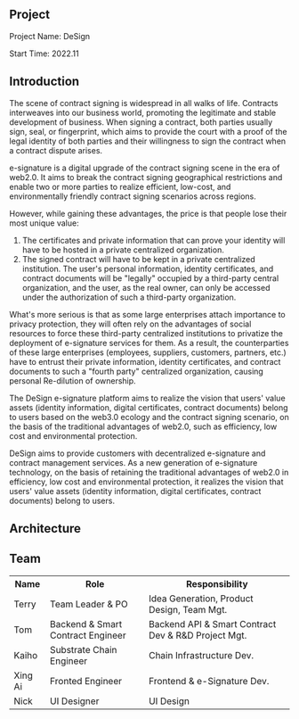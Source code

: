 ## Project

Project Name: DeSign

Start Time: 2022.11

## Introduction
The scene of contract signing is widespread in all walks of life. Contracts interweaves into our business world, promoting the legitimate and stable development of business.
When signing a contract, both parties usually sign, seal, or fingerprint, which aims to provide the court with a proof of the legal identity of both parties and their willingness to sign the contract when a contract dispute arises.

e-signature is a digital upgrade of the contract signing scene in the era of web2.0. It aims to break the contract signing geographical restrictions and enable two or more parties to realize efficient, low-cost, and environmentally friendly contract signing scenarios across regions.

However, while gaining these advantages, the price is that people lose their most unique value:
1. The certificates and private information that can prove your identity will have to be hosted in a private centralized organization.
2. The signed contract will have to be kept in a private centralized institution.
The user's personal information, identity certificates, and contract documents will be "legally" occupied by a third-party central organization, and the user, as the real owner, can only be accessed under the authorization of such a third-party organization.

What's more serious is that as some large enterprises attach importance to privacy protection, they will often rely on the advantages of social resources to force these third-party centralized institutions to privatize the deployment of e-signature services for them. As a result, the counterparties of these large enterprises (employees, suppliers, customers, partners, etc.) have to entrust their private information, identity certificates, and contract documents to such a "fourth party" centralized organization, causing personal Re-dilution of ownership.

The DeSign e-signature platform aims to realize the vision that users' value assets (identity information, digital certificates, contract documents) belong to users based on the web3.0 ecology and the contract signing scenario, on the basis of the traditional advantages of web2.0, such as efficiency, low cost and environmental protection.

DeSign aims to provide customers with decentralized e-signature and contract management services. As a new generation of e-signature technology, on the basis of retaining the traditional advantages of web2.0 in efficiency, low cost and environmental protection, it realizes the vision that users' value assets (identity information, digital certificates, contract documents) belong to users.

## Architecture

## Team
<table>
  <tr>
  <th>Name</th><th>Role</th><th>Responsibility</th>
  </tr>
  <tr>
    <td>Terry</td><td>Team Leader & PO</td><td>Idea Generation, Product Design, Team Mgt.</td>
  </tr>
  <tr>
    <td>Tom</td><td>Backend & Smart Contract Engineer</td><td>Backend API & Smart Contract Dev & R&D Project Mgt.</td>
  </tr>
  <tr>
    <td>Kaiho</td><td>Substrate Chain Engineer</td><td>Chain Infrastructure Dev.</td>
  </tr>
  <tr>
    <td>Xing Ai</td><td>Fronted Engineer</td><td>Frontend & e-Signature Dev.</td>
  </tr>
  <tr>
    <td>Nick</td><td>UI Designer</td><td>UI Design</td>
  </tr>
</table>


